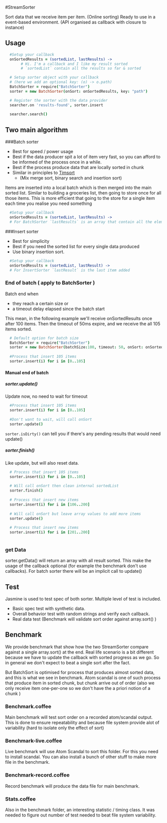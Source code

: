 #StreamSorter

Sort data that we receive item per item. (Online sorting)
Ready to use in a event-based environment. (API organised as callback with closure to instance)

## Usage

````coffeescript
  #Setup your callback
  onSortedResults = (sortedList, lastResults) ->
       # Hi. I'm a callback and I like my result sorted
       # `sortedList` contain all the results so far & sorted

  # Setup sorter object with your callback
  # (here we add an optional key: (o) -> o.path)
  BatchSorter = require("BatchSorter")
  sorter = new BatchSorter(onSort: onSortedResults, key: "path")

  # Register the sorter with the data provider
  searcher.on 'results-found', sorter.insert
  
  searcher.search()
````

## Two main algorithm

###Batch sorter

 - Best for speed / power usage
 - Best if the data producer spit a lot of item very fast, so you can afford to be informed of the process once in a while.
 - Best if the process produce data that are locally sorted in chunk
 - Similar in principles to [Timsort](https://en.wikipedia.org/wiki/Timsort) 
    - (Mix merge sort, binary search and insertion sort)
    
Items are inserted into a local batch which is then merged into the main sorted list.
Similar to building a groceries list, then going to store once for all those items.
This is more efficient that going to the store for a single item each time you realise you need something

````coffeescript
  #Setup your callback
  onSortedResults = (sortedList, lastResults) ->
  # For BatchSorter `lastResults` is an array that contain all the elements added since last callback
````

###Insert sorter

 - Best for simplicity
 - Best if you need the sorted list for every single data produced
 - Use binary insertion sort.

````coffeescript
  #Setup your callback
  onSortedResults = (sortedList, lastResult) ->
  # For InsertSorter `lastResult` is the last item added
````


### End of batch ( apply to BatchSorter )

Batch end when 
- they reach a certain size or 
- a timeout delay elapsed since the batch start

This mean, in the following example we'll receive onSortedResults once after 100 items. Then the timeout of 50ms expire, and we receive the all 105 items sorted.

````coffeescript
  # Default option for batch size
  BatchSorter = require("BatchSorter")
  sorter = new BatchSorter(batchSize:100, timeout: 50, onSort: onSortedResults)
  
  #Process that insert 105 items
  sorter.insert(i) for i in [0..105]
````



#### Manual end of batch


##### sorter.update()
Update now, no need to wait for timeout
````coffeescript
  #Process that insert 105 items
  sorter.insert(i) for i in [0..105]
  
  #Don't want to wait, will call onSort
  sorter.update()
````

`sorter.isDirty()` can tell you if there's any pending results that would need update()

##### sorter.finish()

Like update, but will also reset data.

````coffeescript
  # Process that insert 105 items
  sorter.insert(i) for i in [0..105]
  
  # Will call onSort then clean internal sortedList
  sorter.finish()
  
  # Process that insert new items
  sorter.insert(i) for i in [106..200]
  
  # Will call onSort but leave array values to add more items
  sorter.update()
  
  # Process that insert new items
  sorter.insert(i) for i in [201..200]
  
````


### get Data

sorter.getData() will return an array with all result sorted.
This make the usage of the callback optional (for example the benchmark don't use callbacks). For batch sorter there will be an implicit call to update()

## Test

 Jasmine is used to test spec of both sorter. Multiple level of test is included.
 - Basic spec test with synthetic data.
 - Overall behavior test with random strings and verify each callback.
 - Real data test (Benchmark will validate sort order against array.sort() )

## Benchmark

We provide benchmark that show how the two StreamSorter compare against a single array.sort() at the end. Real life scenario is a bit different because we have to update the callback with sorted progress as we go. So in general we don't expect to beat a single sort after the fact.

But BatchSort is optimised for process that produces almost sorted data, and this is what we see in benchmark. Atom scandal is one of such process that produce item in sorted chunk, but chunk arrive out of order (also we only receive item one-per-one so we don't have the a priori notion of a chunk )

### Benchmark.coffee

Main benchmark will test sort order on a recorded atom/scandal output.
This is done to ensure repeatability and because file system provide alot of variability (hard to isolate only the effect of sort)

### Benchmark-live.coffee

Live benchmark will use Atom Scandal to sort this folder. For this you need to install scandal. You can also install a bunch of other stuff to make more file in the benchmark.

### Benchmark-record.coffee

Record benchmark will produce the data file for main benchmark.

### Stats.coffee

Also in the benchmark folder, an interesting statistic / timing class. It was needed to figure out number of test needed to beat file system variability.









